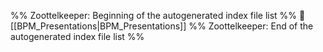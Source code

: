 %% Zoottelkeeper: Beginning of the autogenerated index file list  %%
📄 [[BPM_Presentations|BPM_Presentations]]
%% Zoottelkeeper: End of the autogenerated index file list  %%

